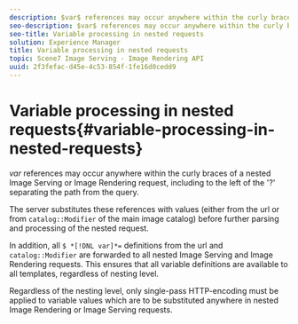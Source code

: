 ```yaml
---
description: $var$ references may occur anywhere within the curly braces of a nested Image Serving or Image Rendering request, including to the left of the '?' separating the path from the query.
seo-description: $var$ references may occur anywhere within the curly braces of a nested Image Serving or Image Rendering request, including to the left of the '?' separating the path from the query.
seo-title: Variable processing in nested requests
solution: Experience Manager
title: Variable processing in nested requests
topic: Scene7 Image Serving - Image Rendering API
uuid: 2f3fefac-d45e-4c53-854f-1fe16d0cedd9
---
```


# Variable processing in nested requests{#variable-processing-in-nested-requests}

$var$ references may occur anywhere within the curly braces of a nested Image Serving or Image Rendering request, including to the left of the '?' separating the path from the query.

The server substitutes these references with values (either from the url or from `catalog::Modifier` of the main image catalog) before further parsing and processing of the nested request.

In addition, all `$ *[!DNL var]*=` definitions from the url and `catalog::Modifier` are forwarded to all nested Image Serving and Image Rendering requests. This ensures that all variable definitions are available to all templates, regardless of nesting level.

Regardless of the nesting level, only single-pass HTTP-encoding must be applied to variable values which are to be substituted anywhere in nested Image Rendering or Image Serving requests. 
